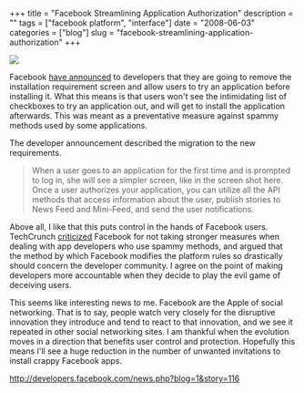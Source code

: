 +++
title = "Facebook Streamlining Application Authorization"
description = ""
tags = ["facebook platform", "interface"]
date = "2008-06-03"
categories = ["blog"]
slug = "facebook-streamlining-application-authorization"
+++



  <div class="notebook-screenshot"><a href="http://developers.facebook.com/news.php?blog=1&amp;story=116"><img src="http://media.konigi.com/notebook/facebook-app-login.jpg" class="notebook-image" /></a></div><p>Facebook <a href="http://developers.facebook.com/news.php?blog=1&amp;story=116">have announced</a> to developers that they are going to remove the installation requirement screen and allow users to try an application before installing it. What this means is that users won't see the intimidating list of checkboxes to try an application out, and will get to install the application afterwards. This was meant as a preventative measure against spammy methods used by some applications. </p>
<p>The developer announcement described the migration to the new requirements.</p>
<blockquote><p>When a user goes to an application for the first time and is prompted to log in, she will see a simpler screen, like in the screen shot here. Once a user authorizes your application, you can utilize all the API methods that access information about the user, publish stories to News Feed and Mini-Feed, and send the user notifications.</p></blockquote>
<p>Above all, I like that this puts control in the hands of Facebook users. TechCrunch <a href="http://www.techcrunch.com/2008/06/02/facebook-applications-arent-meant-to-be-installed/">criticized</a> Facebook for not taking stronger measures when dealing with app developers who use spammy methods, and argued that the method by which Facebook modifies the platform rules so drastically should concern the developer community. I agree on the point of making developers more accountable when they decide to play the evil game of deceiving users.</p>
<p>This seems like interesting news to me. Facebook are the Apple of social networking. That is to say, people watch very closely for the disruptive innovation they introduce and tend to react to that innovation, and we see it repeated in other social networking sites. I am thankful when the evolution moves in a direction that benefits user control and protection. Hopefully this means I'll see a huge reduction in the number of unwanted invitations to install crappy Facebook apps. </p>
    
  <a href="http://developers.facebook.com/news.php?blog=1&amp;story=116">http://developers.facebook.com/news.php?blog=1&story=116</a>
